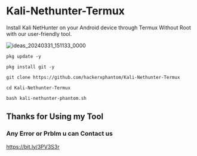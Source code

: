 # Kali-Nethunter-Termux
Install Kali NetHunter on your Android device through Termux Without Root  with our user-friendly tool. 

![ideas_20240331_151133_0000](https://github.com/hackerxphantom/Kali-Nethunter-Termux/assets/70594016/59097a94-1be7-455a-a8aa-6a931e6cbbda)


```
pkg update -y
```
```
pkg install git -y
```
```
git clone https://github.com/hackerxphantom/Kali-Nethunter-Termux
```
```
cd Kali-Nethunter-Termux
```
```
bash kali-nethunter-phantom.sh
```

## Thanks for Using my Tool

### Any Error or Prblm u can Contact us
https://bit.ly/3PV3S3r
